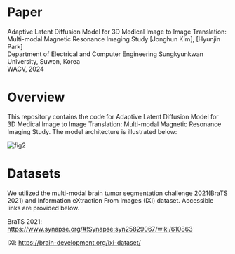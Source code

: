 # Paper
Adaptive Latent Diffusion Model for 3D Medical Image to Image Translation: Multi-modal Magnetic Resonance Imaging Study [Jonghun Kim], [Hyunjin Park] <br>
Department of Electrical and Computer Engineering Sungkyunkwan University, Suwon, Korea <br>
WACV, 2024 <br>

# Overview

This repository contains the code for Adaptive Latent Diffusion Model for 3D Medical Image to Image Translation: Multi-modal Magnetic Resonance Imaging Study. The model architecture is illustrated below: 

![fig2](./asset/fig2.jpg)



# Datasets

We utilized the multi-modal brain tumor segmentation challenge 2021(BraTS 2021) and Information eXtraction From Images (IXI) dataset. Accessible links are provided below. 

BraTS 2021: https://www.synapse.org/#!Synapse:syn25829067/wiki/610863 

IXI: https://brain-development.org/ixi-dataset/ 
